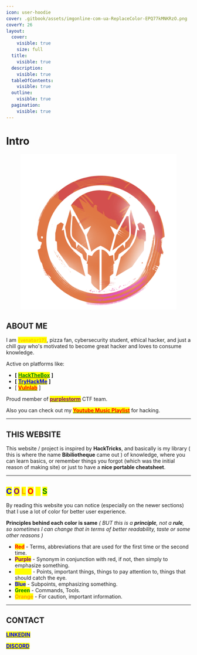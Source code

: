 ```yaml
---
icon: user-hoodie
cover: .gitbook/assets/imgonline-com-ua-ReplaceColor-EPQ77kMNKRzO.png
coverY: 26
layout:
  cover:
    visible: true
    size: full
  title:
    visible: true
  description:
    visible: true
  tableOfContents:
    visible: true
  outline:
    visible: true
  pagination:
    visible: true
---
```


# Intro

<figure><img src=".gitbook/assets/Peni_Parker_Emblem_Spray.png" alt="" width="563"><figcaption></figcaption></figure>

## ABOUT ME

I am <mark style="color:orange;">`{venator17}`</mark>, pizza fan, cybersecurity student, ethical hacker, and just a chill guy who's motivated to become great hacker and loves to consume knowledge.&#x20;

Active on platforms like:

* **\[** [<mark style="color:green;">**HackTheBox**</mark>](https://app.hackthebox.com/profile/637180) **]**
* **\[** [<mark style="color:blue;">**TryHackMe**</mark>](https://tryhackme.com/r/p/venator17) **]**
* \[ [<mark style="color:red;">**Vulnlab**</mark>](https://www.vulnlab.com/) ]

Proud member of [<mark style="color:purple;">**purplestorm**</mark>](https://discord.gg/purplestorm) CTF team.

Also you can check out my [<mark style="color:red;">**Youtube Music Playlist**</mark>](https://music.youtube.com/playlist?list=PLqP3C77qGQufHFHD14LedjUt3mAIXPrLy\&si=I35R7jzky78CTDAt) for hacking.

***

## THIS WEBSITE

This website / project is inspired by **HackTricks**, and basically is my library ( this is where the name **Bibiliotheque** came out ) of knowledge, where you can learn basics, or remember things you forgot (which was the initial reason of making site) or just to have a **nice portable cheatsheet**.&#x20;

***

## <mark style="color:blue;">C</mark> <mark style="color:purple;">O</mark> <mark style="color:orange;">L</mark> <mark style="color:red;">O</mark> <mark style="color:yellow;">R</mark> <mark style="color:green;">S</mark>

By reading this website you can notice (especially on the newer sections) that I use a lot of color for better user experience.

**Principles behind each color is same** _( BUT this is a **principle**, not a **rule**, so sometimes I can change that in terms of better readability, taste or some other reasons )_

* <mark style="color:red;">**Red**</mark> - Terms, abbreviations that are used for the first time or the second time.
* <mark style="color:purple;">**Purple**</mark> -  Synonym in conjunction with red, if not, then simply to emphasize something.
* <mark style="color:yellow;">**Yellow**</mark> - Points, important things, things to pay attention to, things that should catch the eye.
* <mark style="color:blue;">**Blue**</mark> - Subpoints, emphasizing something.
* <mark style="color:green;">**Green**</mark> - Commands, Tools.
* <mark style="color:orange;">**Orange**</mark> - For caution, important information.

***

## CONTACT

[<mark style="color:blue;">**LINKEDIN**</mark>](https://www.linkedin.com/in/den-y-a2a6ab309)

[<mark style="color:blue;">**DISCORD**</mark>](https://discordapp.com/users/761570103158243368)
